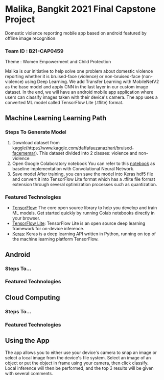 # Malika, Bangkit 2021 Final Capstone Project
Domestic violence reporting mobile app based on android featured by offline image recognition 

### Team ID : B21-CAP0459
Theme : Women Empowerment and Child Protection

Malika is our initiative to help solve one problem about domestic violence reporting whether it is bruised-face (violence) or non-bruised-face (non-violence) using Deep Learning. We add Transfer Learning with MobileNetV2 as the base model and apply CNN in the last layer in our custom image dataset. In the end, we will have an android mobile app application where users can classify images taken with their device's camera. The app uses a converted ML model called TensorFlow Lite (.tflite) format.

## Machine Learning Learning Path
### Steps To Generate Model
1. Download dataset from
kaggle(https://www.kaggle.com/daffafauzanazhari/bruised-facememar). This dataset divided into 2 classes: violence and non-violence
2. Open Google Colaboratory notebook
You can refer to this [notebook](https://github.com/DaffaFauzan/MALIKA/blob/main/Machine-Learning/Final_Capstone_Model_MobileNetV2.ipynb) as baseline implementation with Convolutional Neural Network. 
3. Save model
After training, you can save the model into Keras hdf5 file and convert it into TensorFlow Lite format which has a .tflite file format extension through several optimization processes such as quantization.


### Featured Technologies
* [TensorFlow](https://www.tensorflow.org/): The core open source library to help you develop and train ML models. Get started quickly by running Colab notebooks directly in your browser.
* [TensorFlow Lite](https://www.tensorflow.org/lite): TensorFlow Lite is an open source deep learning framework for on-device inference.
* [Keras](https://keras.io/): Keras is a deep learning API written in Python, running on top of the machine learning platform TensorFlow.


## Android
### Steps To...

### Featured Technologies


## Cloud Computing
### Steps To...

### Featured Technologies



## Using the App
The app allows you to either use your device's camera to snap an image or select a local image from the device's file system. Select an image of an object or put the object in frame using your camera, then click classify. Local inference will then be performed, and the top 3 results will be given with several comments.
